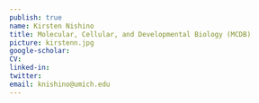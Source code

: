 ```yaml
---
publish: true
name: Kirsten Nishino
title: Molecular, Cellular, and Developmental Biology (MCDB)
picture: kirstenn.jpg
google-scholar: 
CV:
linked-in: 
twitter:
email: knishino@umich.edu
---
```


